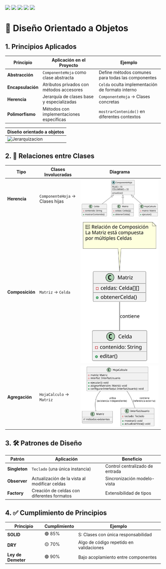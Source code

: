 [![](https://img.shields.io/badge/-Inicio-FFF?style=flat&logo=Emlakjet&logoColor=black)](/README.md) [![](https://img.shields.io/badge/-Entrega_1-FFF?style=flat&logo=openstreetmap&logoColor=black)](/documentos/entregas.d.md) [![](https://img.shields.io/badge/-Entrega_2-FFF?style=flat&logo=openstreetmap&logoColor=black)](/documentos/entregas.dM.md)  [![](https://img.shields.io/badge/-Entrega_3-FFF?style=flat&logo=openstreetmap&logoColor=black)](/documentos/entregas.dOO.md)  [![](https://img.shields.io/badge/-Entrega_4-FFF?style=flat&logo=openstreetmap&logoColor=black)]()


# 🧬 Diseño Orientado a Objetos 

## 1. Principios Aplicados

| Principio | Aplicación en el Proyecto | Ejemplo |
|-----------|---------------------------|---------|
| **Abstracción** | `ComponenteHoja` como clase abstracta | Define métodos comunes para todas las componentes |
| **Encapsulación** | Atributos privados con métodos accesores | `Celda` oculta implementación de formato interno |
| **Herencia** | Jerarquía de clases base y especializadas | `ComponenteHoja` → Clases concretas |
| **Polimorfismo** | Métodos con implementaciones específicas | `mostrarContenido()` en diferentes contextos |



| Diseño orientado a objetos|
|-|
|![Jerarquizacion](/images/modelosUML/DiseñoObjetos.svg)

## 2. 🔗 Relaciones entre Clases

| Tipo | Clases Involucradas | Diagrama |
|------|---------------------|----------|
| **Herencia** | `ComponenteHoja` → Clases hijas | ![Herencia](/images/modelosUML/DiagramaHerencia.svg) |
| **Composición** | `Matriz` → `Celda` | ![Composicion](/images/modelosUML/DiagramaComposicion.svg) |
| **Agregación** | `HojaCalculo` → `Matriz` | ![Agregacion](/images/modelosUML/DiagramaAgregacion.svg) |

## 3. 🛠️ Patrones de Diseño

| Patrón | Aplicación | Beneficio |
|--------|------------|-----------|
| **Singleton** | `Teclado` (una única instancia) | Control centralizado de entrada |
| **Observer** | Actualización de la vista al modificar celdas | Sincronización modelo-vista |
| **Factory** | Creación de celdas con diferentes formatos | Extensibilidad de tipos |

## 4. ✅ Cumplimiento de Principios 

| Principio | Cumplimiento | Ejemplo |
|-----------|--------------|---------|
| **SOLID** | 🟢 85% | S: Clases con única responsabilidad |
| **DRY** | 🟡 70% | Algo de código repetido en validaciones |
| **Ley de Demeter** | 🟢 90% | Bajo acoplamiento entre componentes |

<div align=center>


</div>
